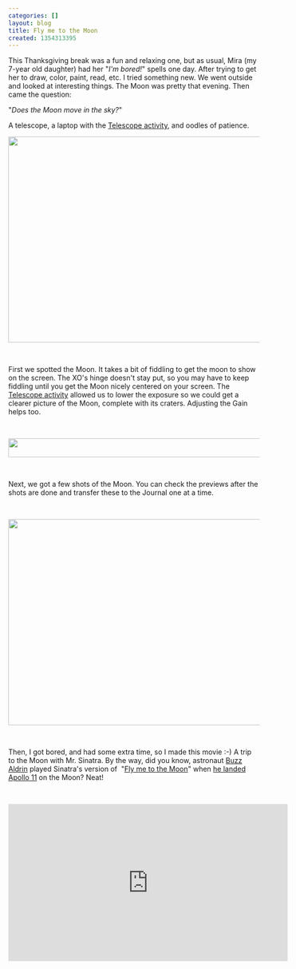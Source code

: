```yaml
---
categories: []
layout: blog
title: Fly me to the Moon
created: 1354313395
---
```

<p>This Thanksgiving break was a fun and relaxing one, but as usual, Mira (my 7-year old daughter) had her &quot;<em>I&#39;m bored!</em>&quot; spells one day. After trying to get her to draw, color, paint, read, etc. I tried something new. We went outside and looked at interesting things. The Moon was pretty that evening. Then came the question:</p>
<p>&quot;<em>Does the Moon move in the sky?</em>&quot;</p>
<p>A telescope, a laptop with the <a href="http://activities.sugarlabs.org/en-US/sugar/addon/4481" target="_blank">Telescope activity</a>, and oodles of patience.</p>
<p><img alt="" src="{{ site.baseurl }}/sites/default/files/u8/moon-olpc-xo.jpg" style="width: 551px; height: 413px;" /></p>
<p>&nbsp;</p>
<p>First we spotted the Moon. It takes a bit of fiddling to get the moon to show on the screen. The XO&#39;s hinge doesn&#39;t stay put, so you may have to keep fiddling until you get the Moon nicely centered on your screen. The <a href="http://activities.sugarlabs.org/en-US/sugar/addon/4481" target="_blank">Telescope activity</a> allowed us to lower the exposure so we could get a clearer picture of the Moon, complete with its craters. Adjusting the Gain helps too.</p>
<p>&nbsp;</p>
<p><img alt="" src="{{ site.baseurl }}/sites/default/files/u8/Screenshot%20from%202012-11-30%2014%3A13%3A45.png" style="width: 553px; height: 38px;" /></p>
<p>&nbsp;</p>
<p>Next, we got a few shots of the Moon. You can check the previews after the shots are done and transfer these to the Journal one at a time.</p>
<p>&nbsp;</p>
<p><img alt="" src="{{ site.baseurl }}/sites/default/files/u8/Telescope%20Activity_13.jpg" style="width: 551px; height: 413px;" /></p>
<p>&nbsp;</p>
<p>Then, I got bored, and had some extra time, so I made this movie :-) A trip to the Moon with Mr. Sinatra. By the way, did you know, astronaut <a href="https://en.wikipedia.org/wiki/Buzz_Aldrin" target="_blank">Buzz Aldrin</a> played Sinatra&#39;s version of&nbsp; &quot;<a href="https://en.wikipedia.org/wiki/Fly_Me_to_the_Moon" target="_blank">Fly me to the Moon</a>&quot; when <a href="https://en.wikipedia.org/wiki/Fly_Me_to_the_Moon#Association_with_space_travel" target="_blank">he landed Apollo 11</a> on the Moon? Neat!</p>
<p>&nbsp;</p>
<p><iframe allowfullscreen="" frameborder="0" height="315" src="http://www.youtube.com/embed/JDhctU4hw-0" width="560"></iframe></p>
